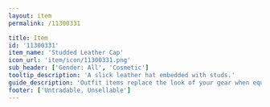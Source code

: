 ```yaml
---
layout: item
permalink: /11300331

title: Item
id: '11300331'
item_name: 'Studded Leather Cap'
icon_url: 'item/icon/11300331.png'
sub_header: ['Gender: All', 'Cosmetic']
tooltip_description: 'A slick leather hat embedded with studs.'
guide_description: 'Outfit items replace the look of your gear when equipped.'
footer: ['Untradable, Unsellable']
---
```

